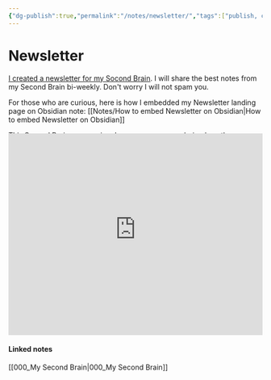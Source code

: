 ```yaml
---
{"dg-publish":true,"permalink":"/notes/newsletter/","tags":["publish, compiled"]}
---
```



# Newsletter
[I created a  newsletter for my Socond Brain](https://awesome-speaker-2973.ck.page/ea63c6e045). 
I will share the best notes from my Second Brain bi-weekly. Don't worry I will not spam you.

For those who are curious, here is how I embedded my Newsletter landing page on Obsidian note:
[[Notes/How to embed Newsletter on Obsidian\|How to embed Newsletter on Obsidian]]

This Second Brain are growing. In case you are wondering how they grow, consider to subscribe to my [[Notes/Newsletter\|Newsletter]]. Don't worry, I will not spam you.

<iframe src="https://awesome-speaker-2973.ck.page/ea63c6e045" style="width:100%; height:400px; border:none; margin-top:-60px"></iframe>



#### Linked notes
[[000_My Second Brain\|000_My Second Brain]]